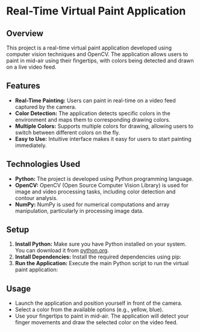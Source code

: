 # Real-Time Virtual Paint Application

## Overview
This project is a real-time virtual paint application developed using computer vision techniques and OpenCV. The application allows users to paint in mid-air using their fingertips, with colors being detected and drawn on a live video feed.

## Features
- **Real-Time Painting:** Users can paint in real-time on a video feed captured by the camera.
- **Color Detection:** The application detects specific colors in the environment and maps them to corresponding drawing colors.
- **Multiple Colors:** Supports multiple colors for drawing, allowing users to switch between different colors on the fly.
- **Easy to Use:** Intuitive interface makes it easy for users to start painting immediately.

## Technologies Used
- **Python:** The project is developed using Python programming language.
- **OpenCV:** OpenCV (Open Source Computer Vision Library) is used for image and video processing tasks, including color detection and contour analysis.
- **NumPy:** NumPy is used for numerical computations and array manipulation, particularly in processing image data.

## Setup
1. **Install Python:** Make sure you have Python installed on your system. You can download it from [python.org](https://www.python.org/).
2. **Install Dependencies:** Install the required dependencies using pip:
3. **Run the Application:** Execute the main Python script to run the virtual paint application:

## Usage
- Launch the application and position yourself in front of the camera.
- Select a color from the available options (e.g., yellow, blue).
- Use your fingertips to paint in mid-air. The application will detect your finger movements and draw the selected color on the video feed.


